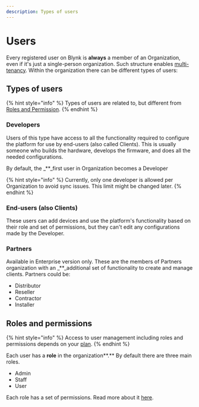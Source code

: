 ```yaml
---
description: Types of users
---
```


# Users

Every registered user on Blynk is **always** a member of an Organization, even if it's just a single-person organization. Such structure enables [multi-tenancy](multi-tenant-tree-structure.md). Within the organization there can be different types of users:

## **Types of users**

{% hint style="info" %}
Types of users are related to, but different from [Roles and Permission](../../blynk.console/settings/access.md).
{% endhint %}

### **Developers**

Users of this type have access to all the functionality required to configure the platform for use by end-users (also called Clients). This is usually someone who builds the hardware, develops the firmware, and does all the needed configurations.

By default, the _\*\*_first user in Organization becomes a Developer

{% hint style="info" %}
Currently, only one developer is allowed per Organization to avoid sync issues. This limit might be changed later.
{% endhint %}



### **End-users (also Clients)**

These users can add devices and use the platform's functionality based on their role and set of permissions, but they can't edit any configurations made by the Developer.

### **Partners**

Available in Enterprise version only. These are the members of Partners organization with an _\*\*_additional set of functionality to create and manage clients. Partners could be:

* Distributor&#x20;
* Reseller&#x20;
* Contractor&#x20;
* Installer

## **Roles and permissions**

{% hint style="info" %}
Access to user management including roles and permissions depends on your [plan](https://blynk.io/pricing).
{% endhint %}

Each user has a **role** in the organization**.** By default there are three main roles.

* Admin
* Staff
* User

Each role has a set of permissions. Read more about it [here](../../blynk.console/settings/access.md).
